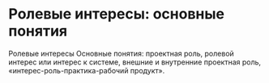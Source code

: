 # Ролевые интересы: основные понятия

Ролевые интересы
Основные понятия: проектная роль, ролевой интерес или интерес к системе, внешние и внутренние проектная роль, «интерес-роль-практика-рабочий продукт».
